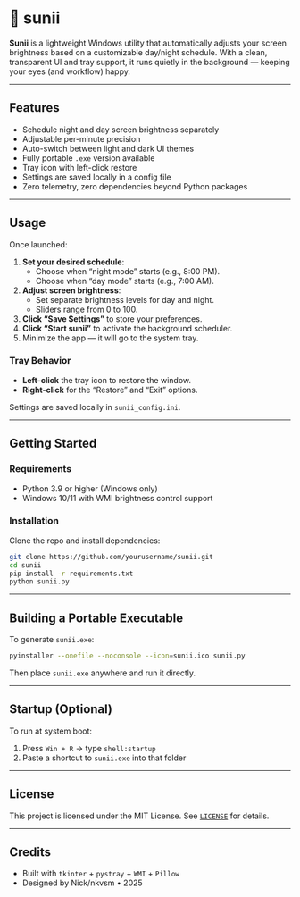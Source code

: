 # 🌅 sunii

**Sunii** is a lightweight Windows utility that automatically adjusts your screen brightness based on a customizable day/night schedule. With a clean, transparent UI and tray support, it runs quietly in the background — keeping your eyes (and workflow) happy.

---

##  Features

- Schedule night and day screen brightness separately
- Adjustable per-minute precision
- Auto-switch between light and dark UI themes
- Fully portable `.exe` version available
- Tray icon with left-click restore
- Settings are saved locally in a config file
- Zero telemetry, zero dependencies beyond Python packages

---

##  Usage

Once launched:

1. **Set your desired schedule**:
   - Choose when “night mode” starts (e.g., 8:00 PM).
   - Choose when “day mode” starts (e.g., 7:00 AM).
2. **Adjust screen brightness**:
   - Set separate brightness levels for day and night.
   - Sliders range from 0 to 100.
3. **Click “Save Settings”** to store your preferences.
4. **Click “Start sunii”** to activate the background scheduler.
5. Minimize the app — it will go to the system tray.

### Tray Behavior
-  **Left-click** the tray icon to restore the window.
-  **Right-click** for the “Restore” and “Exit” options.

Settings are saved locally in `sunii_config.ini`.

---

##  Getting Started

###  Requirements

- Python 3.9 or higher (Windows only)
- Windows 10/11 with WMI brightness control support

###  Installation

Clone the repo and install dependencies:

```bash
git clone https://github.com/yourusername/sunii.git
cd sunii
pip install -r requirements.txt
python sunii.py
```

---

##  Building a Portable Executable

To generate `sunii.exe`:

```bash
pyinstaller --onefile --noconsole --icon=sunii.ico sunii.py
```

Then place `sunii.exe` anywhere and run it directly.

---

##  Startup (Optional)

To run at system boot:

1. Press `Win + R` → type `shell:startup`
2. Paste a shortcut to `sunii.exe` into that folder

---

##  License

This project is licensed under the MIT License. See [`LICENSE`](LICENSE) for details.

---

##  Credits

- Built with `tkinter` + `pystray` + `WMI` + `Pillow`
- Designed by Nick/nkvsm • 2025
